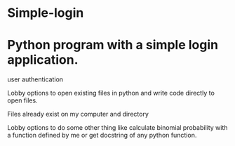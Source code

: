 # Simple-login

# Python program with a simple login application. 

user authentication

Lobby options to open existing files in python and write code directly to open files. 

Files already exist on my computer and directory

Lobby options to do some other thing like calculate binomial probability with a function defined by me or get 
docstring of any python function.


